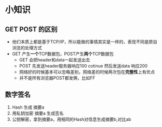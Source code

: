 # 小知识

## GET POST 的区别
+ 他们本质上都是基于TCP/IP，所以能做的事情其实是一样的，表现不同是原自浏览的处理方式
+ GET 产生**一个**TCP数据包，POST产生**两个**TCP数据包
  * GET 会把header和data一起发送出去
  * POST 先发送header服务器响应100 cotinue 然后发送data 响应200
  * 网络好的时候基本可以忽略差别，网络差的时候两次包在**完整性**上有优点
  * 并不是所有浏览器POST都发俩，比如FF

## 数字签名
1. Hash 生成 摘要a  
2. 用私钥加密 摘要a 生成签名  
3. 公钥解密，拿到摘要a，用相同的Hash对信息生成摘要b,对比ab
